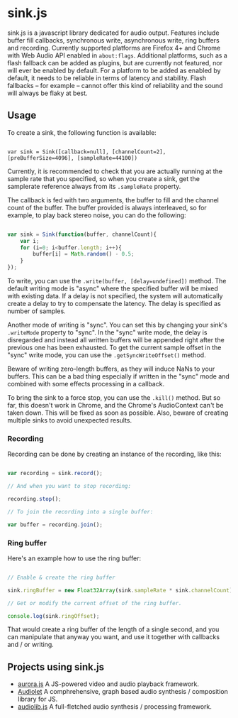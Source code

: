 sink.js
=======

sink.js is a javascript library dedicated for audio output. Features include buffer fill callbacks, synchronous write, asynchronous write, ring buffers and recording. Currently supported platforms are Firefox 4+ and Chrome with Web Audio API enabled in ``` about:flags ```. Additional platforms, such as a flash fallback can be added as plugins, but are currently not featured, nor will ever be enabled by default. For a platform to be added as enabled by default, it needs to be reliable in terms of latency and stability. Flash fallbacks – for example – cannot offer this kind of reliability and the sound will always be flaky at best.

Usage
-----

To create a sink, the following function is available:

```

var sink = Sink([callback=null], [channelCount=2], [preBufferSize=4096], [sampleRate=44100])

```

Currently, it is recommended to check that you are actually running at the sample rate that you specified, so when you create a sink, get the samplerate reference always from its ``` .sampleRate ``` property.

The callback is fed with two arguments, the buffer to fill and the channel count of the buffer. The buffer provided is always interleaved, so for example, to play back stereo noise, you can do the following:

```javascript

var sink = Sink(function(buffer, channelCount){
	var i;
	for (i=0; i<buffer.length; i++){
		buffer[i] = Math.random() - 0.5;
	}
});

```

To write, you can use the ``` .write(buffer, [delay=undefined]) ``` method. The default writing mode is "async" where the specified buffer will be mixed with existing data. If a delay is not specified, the system will automatically create a delay to try to compensate the latency. The delay is specified as number of samples.

Another mode of writing is "sync". You can set this by changing your sink's ``` .writeMode ``` property to "sync". In the "sync" write mode, the delay is disregarded and instead all written buffers will be appended right after the previous one has been exhausted. To get the current sample offset in the "sync" write mode, you can use the ``` .getSyncWriteOffset() ``` method.

Beware of writing zero-length buffers, as they will induce NaNs to your buffers. This can be a bad thing especially if written in the "sync" mode and combined with some effects processing in a callback.

To bring the sink to a force stop, you can use the ``` .kill() ``` method. But so far, this doesn't work in Chrome, and the Chrome's AudioContext can't be taken down. This will be fixed as soon as possible. Also, beware of creating multiple sinks to avoid unexpected results.

### Recording

Recording can be done by creating an instance of the recording, like this:

```javascript

var recording = sink.record();

// And when you want to stop recording:

recording.stop();

// To join the recording into a single buffer:

var buffer = recording.join();

```

### Ring buffer

Here's an example how to use the ring buffer:

```javascript

// Enable & create the ring buffer

sink.ringBuffer = new Float32Array(sink.sampleRate * sink.channelCount);

// Get or modify the current offset of the ring buffer.

console.log(sink.ringOffset);

```

That would create a ring buffer of the length of a single second, and you can manipulate that anyway you want, and use it together with callbacks and / or writing.

Projects using sink.js
----------------------

* [aurora.js](https://github.com/jensnockert/aurora.js) A JS-powered video and audio playback framework.
* [Audiolet](https://github.com/oampo/Audiolet) A comphrehensive, graph based audio synthesis / composition library for JS.
* [audiolib.js](https://github.com/jussi-kalliokoski/audiolib.js) A full-fletched audio synthesis / processing framework.
